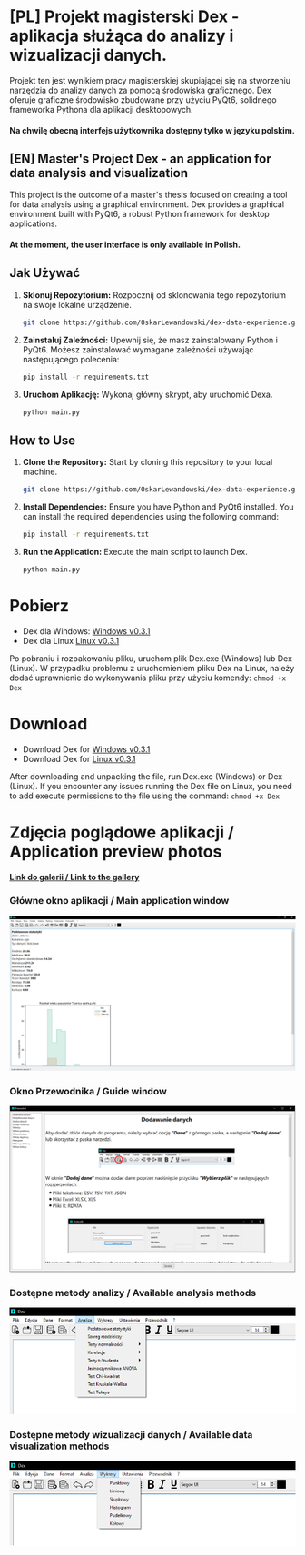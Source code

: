 # [PL] Projekt magisterski Dex - aplikacja służąca do analizy i wizualizacji danych.
Projekt ten jest wynikiem pracy magisterskiej skupiającej się na stworzeniu narzędzia do analizy danych za pomocą środowiska graficznego. Dex oferuje graficzne środowisko zbudowane przy użyciu PyQt6, solidnego frameworka Pythona dla aplikacji desktopowych.
#### Na chwilę obecną interfejs użytkownika dostępny tylko w języku polskim.

## [EN] Master's Project Dex - an application for data analysis and visualization
This project is the outcome of a master's thesis focused on creating a tool for data analysis using a graphical environment. Dex provides a graphical environment built with PyQt6, a robust Python framework for desktop applications.
#### At the moment, the user interface is only available in Polish.

## Jak Używać

1. **Sklonuj Repozytorium:** Rozpocznij od sklonowania tego repozytorium na swoje lokalne urządzenie.

    ```bash
    git clone https://github.com/OskarLewandowski/dex-data-experience.git
    ```

2. **Zainstaluj Zależności:** Upewnij się, że masz zainstalowany Python i PyQt6. Możesz zainstalować wymagane zależności używając następującego polecenia:

    ```bash
    pip install -r requirements.txt
    ```

3. **Uruchom Aplikację:** Wykonaj główny skrypt, aby uruchomić Dexa.

    ```bash
    python main.py
    ```
    
## How to Use

1. **Clone the Repository:** Start by cloning this repository to your local machine.

    ```bash
    git clone https://github.com/OskarLewandowski/dex-data-experience.git
    ```

2. **Install Dependencies:** Ensure you have Python and PyQt6 installed. You can install the required dependencies using
   the following command:

    ```bash
    pip install -r requirements.txt
    ```

3. **Run the Application:** Execute the main script to launch Dex.

    ```bash
    python main.py
    ```

# Pobierz
- Dex dla Windows: [Windows v0.3.1](https://github.com/OskarLewandowski/dex-data-experience/releases/download/v0.3.1/Dex-Windows-v0.3.1.zip)
- Dex dla Linux [Linux v0.3.1](https://github.com/OskarLewandowski/dex-data-experience/releases/download/v0.3.1/Dex-Linux-v0.3.1.tar.gz)

Po pobraniu i rozpakowaniu pliku, uruchom plik Dex.exe (Windows) lub Dex (Linux).
W przypadku problemu z uruchomieniem pliku Dex na Linux, należy dodać uprawnienie do wykonywania pliku przy użyciu komendy: ``` chmod +x Dex ```

# Download
- Download Dex for [Windows v0.3.1](https://github.com/OskarLewandowski/dex-data-experience/releases/download/v0.3.1/Dex-Windows-v0.3.1.zip)
- Download Dex for [Linux v0.3.1](https://github.com/OskarLewandowski/dex-data-experience/releases/download/v0.3.1/Dex-Linux-v0.3.1.tar.gz)

After downloading and unpacking the file, run Dex.exe (Windows) or Dex (Linux). 
If you encounter any issues running the Dex file on Linux, you need to add execute permissions to the file using the command: ```chmod +x Dex ```

# Zdjęcia poglądowe aplikacji / Application preview photos
#### [Link do galerii / Link to the gallery](https://github.com/OskarLewandowski/ImageLibrary/tree/master/ImageLibrary/Dex_images)

### Główne okno aplikacji / Main application window
![image_main_window](https://github.com/OskarLewandowski/ImageLibrary/blob/master/ImageLibrary/Dex_images/Screenshot_7.png)

### Okno Przewodnika / Guide window
![image_guide_window](https://github.com/OskarLewandowski/ImageLibrary/blob/master/ImageLibrary/Dex_images/Screenshot_6.png)

### Dostępne metody analizy /  Available analysis methods
![image_analysis_methods](https://github.com/OskarLewandowski/ImageLibrary/blob/master/ImageLibrary/Dex_images/Screenshot_1.png)

### Dostępne metody wizualizacji danych / Available data visualization methods
![image_visualization_methods](https://github.com/OskarLewandowski/ImageLibrary/blob/master/ImageLibrary/Dex_images/Screenshot_2.png)
